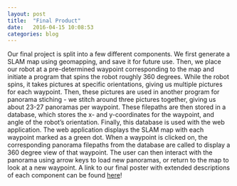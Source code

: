 ```yaml
---
layout: post
title:  "Final Product"
date:   2016-04-15 10:08:53
categories: blog
---
```


Our final project is split into a few different components. We first generate a SLAM map using geomapping, and save it for future use. Then, we place our robot at a pre-determined waypoint corresponding to the map and initiate a program that spins the robot roughly 360 degrees. While the robot spins, it takes pictures at specific orientations, giving us multiple pictures for each waypoint. Then, these pictures are used in another program for panorama stiching - we stitch around three pictures together, giving us about 23-27 panoramas per waypoint. These filepaths are then stored in a database, which stores the x- and y-coordinates for the waypoint, and angle of the robot’s orientation. Finally, this database is used with the web application. The web application displays the SLAM map with each waypoint marked as a green dot. When a waypoint is clicked on, the corresponding panorama filepaths from the database are called to display a 360 degree view of that waypoint. The user can then interact with the panorama using arrow keys to load new panoramas, or return to the map to look at a new waypoint. A link to our final poster with extended descriptions of each component can be found [here](https://drive.google.com/file/d/0ByyJ5ZKB-imSUFd3NlQ0SDh6elk/view)!

